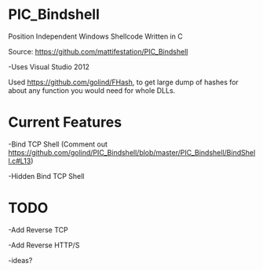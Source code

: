 # PIC_Bindshell
Position Independent Windows Shellcode Written in C

Source: https://github.com/mattifestation/PIC_Bindshell

-Uses Visual Studio 2012

Used https://github.com/golind/FHash, to get large dump of hashes for about any function you would need for whole DLLs.

# Current Features
-Bind TCP Shell (Comment out https://github.com/golind/PIC_Bindshell/blob/master/PIC_Bindshell/BindShell.c#L13)

-Hidden Bind TCP Shell

# TODO
-Add Reverse TCP

-Add Reverse HTTP/S

-ideas?
